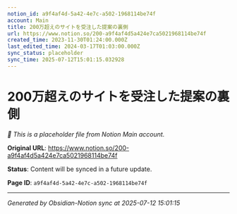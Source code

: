 ```yaml
---
notion_id: a9f4af4d-5a42-4e7c-a502-1968114be74f
account: Main
title: 200万超えのサイトを受注した提案の裏側
url: https://www.notion.so/200-a9f4af4d5a424e7ca5021968114be74f
created_time: 2023-11-30T01:24:00.000Z
last_edited_time: 2024-03-17T01:03:00.000Z
sync_status: placeholder
sync_time: 2025-07-12T15:01:15.032928
---
```


# 200万超えのサイトを受注した提案の裏側

*🔄 This is a placeholder file from Notion Main account.*

**Original URL**: https://www.notion.so/200-a9f4af4d5a424e7ca5021968114be74f

**Status**: Content will be synced in a future update.

**Page ID**: `a9f4af4d-5a42-4e7c-a502-1968114be74f`

---

*Generated by Obsidian-Notion sync at 2025-07-12 15:01:15*
